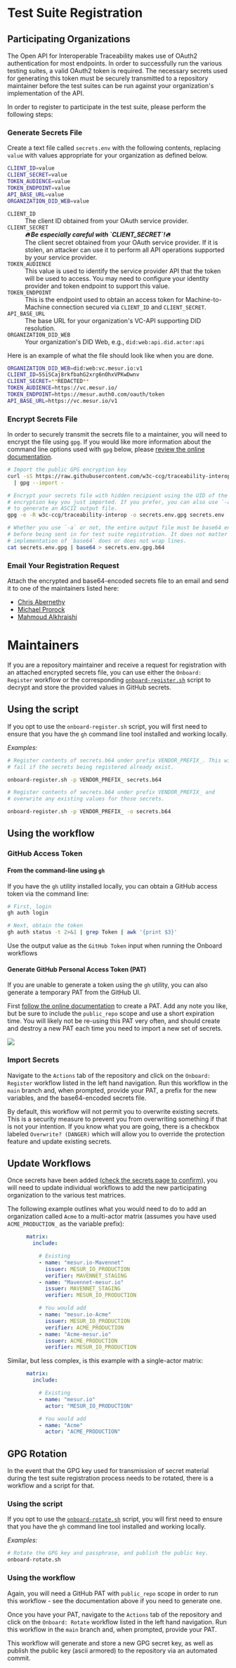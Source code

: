 # Test Suite Registration

## Participating Organizations

The Open API for Interoperable Traceability makes use of OAuth2 authentication for most endpoints. In order to successfully run the various testing suites, a valid OAuth2 token is required. The necessary secrets used for generating this token must be securely transmitted to a repository maintainer before the test suites can be run against your organization's implementation of the API.

In order to register to participate in the test suite, please perform the following steps:

### Generate Secrets File

Create a text file called `secrets.env` with the following contents, replacing `value` with values appropriate for your organization as defined below.

```bash
CLIENT_ID=value
CLIENT_SECRET=value
TOKEN_AUDIENCE=value
TOKEN_ENDPOINT=value
API_BASE_URL=value
ORGANIZATION_DID_WEB=value
```

<dl>
  <dt><code>CLIENT_ID</code></dt>
  <dd>The client ID obtained from your OAuth service provider.</dd>
  <dt><code>CLIENT_SECRET</code></dt>
  <dd>
    <strong><em>🔥 Be especially careful with `CLIENT_SECRET`!🔥</em></strong><br> The client secret obtained from your OAuth service provider. If it is stolen, an attacker can use it to perform all API operations supported by your service provider.
  </dd>
  <dt><code>TOKEN_AUDIENCE</code></dt>
  <dd>
    This value is used to identify the service provider API that the token will be used to access. You may need to configure your identity provider and token endpoint to support this value.
  </dd>
  <dt><code>TOKEN_ENDPOINT</code></dt>
  <dd>
    This is the endpoint used to obtain an access token for Machine-to-Machine connection secured via <code>CLIENT_ID</code> and <code>CLIENT_SECRET</code>.
  </dd>
  <dt><code>API_BASE_URL</code></dt>
  <dd>The base URL for your organization's VC-API supporting DID resolution.</dd>
  <dt><code>ORGANIZATION_DID_WEB</code></dt>
  <dd>Your organization's DID Web, e.g., <code>did:web:api.did.actor:api</code></dd>
</dl>

Here is an example of what the file should look like when you are done.

```bash
ORGANIZATION_DID_WEB=did:web:vc.mesur.io:v1
CLIENT_ID=5SiSCaj8rkfbahG2xrg6nOhxVPKwDwnv
CLIENT_SECRET=**REDACTED**
TOKEN_AUDIENCE=https://vc.mesur.io/
TOKEN_ENDPOINT=https://mesur.auth0.com/oauth/token
API_BASE_URL=https://vc.mesur.io/v1
```

### Encrypt Secrets File

In order to securely transmit the secrets file to a maintainer, you will need to encrypt the file using `gpg`. If you would like more information about the command line options used with `gpg` below, please [review the online documentation](https://linux.die.net/man/1/gpg2).

```bash
# Import the public GPG encryption key
curl -sS https://raw.githubusercontent.com/w3c-ccg/traceability-interop/main/environment-setup/pubkey.asc \
  | gpg --import -

# Encrypt your secrets file with hidden recipient using the UID of the
# encryption key you just imported. If you prefer, you can also use `-a`
# to generate an ASCII output file.
gpg -e -R w3c-ccg/traceability-interop -o secrets.env.gpg secrets.env

# Whether you use `-a` or not, the entire output file must be base64 encoded
# before being sent in for test suite registration. It does not matter if your
# implementation of `base64` does or does not wrap lines.
cat secrets.env.gpg | base64 > secrets.env.gpg.b64
```

### Email Your Registration Request

Attach the encrypted and base64-encoded secrets file to an email and send it to one of the maintainers listed here:

- [Chris Abernethy](mailto:cabernet@mesur.io?subject=[GitHub]%20Traceability%20Interop%20Test%20Registration)
- [Michael Prorock](mailto:mprorock@mesur.io?subject=[GitHub]%20Traceability%20Interop%20Test%20Registration)
- [Mahmoud Alkhraishi](mailto:mahmoud@mavennet.com?subject=[GitHub]%20Traceability%20Interop%20Test%20Registration)

# Maintainers

If you are a repository maintainer and receive a request for registration with an attached encrypted secrets file, you can use either the `Onboard: Register` workflow or the corresponding [`onboard-register.sh`](./onboard-register.sh) script to decrypt and store the provided values in GitHub secrets.

## Using the script

If you opt to use the `onboard-register.sh` script, you will first need to ensure that you have the `gh` command line tool installed and working locally.

_Examples:_
```bash
# Register contents of secrets.b64 under prefix VENDOR_PREFIX_. This will
# fail if the secrets being registered already exist.

onboard-register.sh -p VENDOR_PREFIX_ secrets.b64

# Register contents of secrets.b64 under prefix VENDOR_PREFIX_ and
# overwrite any existing values for those secrets.

onboard-register.sh -p VENDOR_PREFIX_ -o secrets.b64
```

## Using the workflow

### GitHub Access Token

#### From the command-line using `gh`

If you have the `gh` utility installed locally, you can obtain a GitHub access token via the command line:

```bash
# First, login
gh auth login

# Next, obtain the token
gh auth status -t 2>&1 | grep Token | awk '{print $3}'
```

Use the output value as the `GitHub Token` input when running the Onboard workflows

#### Generate GitHub Personal Access Token (PAT)

If you are unable to generate a token using the `gh` utility, you can also generate a temporary PAT from the GitHub UI.

First [follow the online documentation](https://docs.github.com/en/authentication/keeping-your-account-and-data-secure/creating-a-personal-access-token) to create a PAT. Add any note you like, but be sure to include the `public_repo` scope and use a short expiration time. You will likely not be re-using this PAT very often, and should create and destroy a new PAT each time you need to import a new set of secrets.

<img src="./create-pat.png"/>

### Import Secrets

Navigate to the `Actions` tab of the repository and click on the `Onboard: Register` workflow listed in the left hand navigation. Run this workflow in the `main` branch and, when prompted, provide your PAT, a prefix for the new variables, and the base64-encoded secrets file.

By default, this workflow will not permit you to overwrite existing secrets. This is a security measure to prevent you from overwriting something if that is not your intention. If you know what you are going, there is a checkbox labeled `Overwrite? (DANGER)` which will allow you to override the protection feature and update existing secrets.

## Update Workflows

Once secrets have been added ([check the secrets page to confirm](https://github.com/w3c-ccg/traceability-interop/settings/secrets/actions)), you will need to update individual workflows to add the new participating organization to the various test matrices.

The following example outlines what you would need to do to add an organization called `Acme` to a multi-actor matrix (assumes you have used `ACME_PRODUCTION_` as the variable prefix):

```yaml
      matrix:
        include:

          # Existing
          - name: "mesur.io-Mavennet"
            issuer: MESUR_IO_PRODUCTION
            verifier: MAVENNET_STAGING
          - name: "Mavennet-mesur.io"
            issuer: MAVENNET_STAGING
            verifier: MESUR_IO_PRODUCTION

          # You would add
          - name: "mesur.io-Acme"
            issuer: MESUR_IO_PRODUCTION
            verifier: ACME_PRODUCTION
          - name: "Acme-mesur.io"
            issuer: ACME_PRODUCTION
            verifier: MESUR_IO_PRODUCTION
```

Similar, but less complex, is this example with a single-actor matrix:

```yaml
      matrix:
        include:

          # Existing
          - name: "mesur.io"
            actor: "MESUR_IO_PRODUCTION"

          # You would add
          - name: "Acme"
            actor: "ACME_PRODUCTION"
```

## GPG Rotation

In the event that the GPG key used for transmission of secret material during the test suite registration process needs to be rotated, there is a workflow and a script for that.

### Using the script

If you opt to use the [`onboard-rotate.sh`](./onboard-rotate.sh) script, you will first need to ensure that you have the `gh` command line tool installed and working locally.

_Examples:_
```bash
# Rotate the GPG key and passphrase, and publish the public key.
onboard-rotate.sh
```

### Using the workflow

Again, you will need a GitHub PAT with `public_repo` scope in order to run this workflow - see the documentation above if you need to generate one.

Once you have your PAT, navigate to the `Actions` tab of the repository and click on the `Onboard: Rotate` workflow listed in the left hand navigation. Run this workflow in the `main` branch and, when prompted, provide your PAT.

This workflow will generate and store a new GPG secret key, as well as publish the public key (ascii armored) to the repository via an automated commit.
